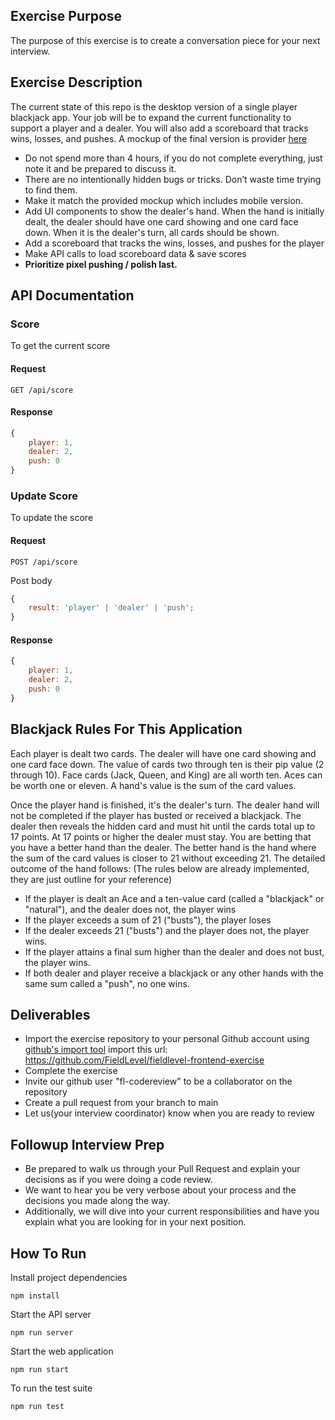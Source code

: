 ## Exercise Purpose
The purpose of this exercise is to create a conversation piece for your next interview.

## Exercise Description

The current state of this repo is the desktop version of a single player blackjack app. Your job will be to expand the current functionality to support a player and a dealer. You will also add a scoreboard that tracks wins, losses, and pushes. A mockup of the final version is provider [here](/assets/blackjack_spec.png)

-   Do not spend more than 4 hours, if you do not complete everything, just note it and be prepared to discuss it.
-   There are no intentionally hidden bugs or tricks. Don’t waste time trying to find them.
-   Make it match the provided mockup which includes mobile version.
-   Add UI components to show the dealer's hand. When the hand is initially dealt, the dealer should have one card showing and one card face down. When it is the dealer's turn, all cards should be shown.
-   Add a scoreboard that tracks the wins, losses, and pushes for the player
-   Make API calls to load scoreboard data & save scores
-   **Prioritize pixel pushing / polish last.**

## API Documentation

### Score

To get the current score

#### Request

```
GET /api/score
```

#### Response

```javascript
{
    player: 1,
    dealer: 2,
    push: 0
}
```

### Update Score

To update the score

#### Request

```
POST /api/score
```

Post body

```javascript
{
    result: 'player' | 'dealer' | 'push';
}
```

#### Response

```javascript
{
    player: 1,
    dealer: 2,
    push: 0
}
```

## Blackjack Rules For This Application

Each player is dealt two cards. The dealer will have one card showing and one card face down.
The value of cards two through ten is their pip value (2 through 10). Face cards (Jack, Queen, and King) are all worth ten. Aces can be worth one or eleven. A hand's value is the sum of the card values.

Once the player hand is finished, it's the dealer's turn. The dealer hand will not be completed if the player has busted or received a blackjack. The dealer then reveals the hidden card and must hit until the cards total up to 17 points. At 17 points or higher the dealer must stay. You are betting that you have a better hand than the dealer. The better hand is the hand where the sum of the card values is closer to 21 without exceeding 21. The detailed outcome of the hand follows: (The rules below are already implemented, they are just outline for your reference)

-   If the player is dealt an Ace and a ten-value card (called a "blackjack" or "natural"), and the dealer does not, the player wins
-   If the player exceeds a sum of 21 ("busts"), the player loses
-   If the dealer exceeds 21 ("busts") and the player does not, the player wins.
-   If the player attains a final sum higher than the dealer and does not bust, the player wins.
-   If both dealer and player receive a blackjack or any other hands with the same sum called a "push", no one wins.

## Deliverables

- Import the exercise repository to your personal Github account using [github's import tool](https://github.com/new/import) import this url: https://github.com/FieldLevel/fieldlevel-frontend-exercise
- Complete the exercise
- Invite our github user "fl-codereview" to be a collaborator on the repository
- Create a pull request from your branch to main
- Let us(your interview coordinator) know when you are ready to review

## Followup Interview Prep
* Be prepared to walk us through your Pull Request and explain your decisions as if you were doing a code review.
* We want to hear you be very verbose about your process and the decisions you made along the way. 
* Additionally, we will dive into your current responsibilities and have you explain what you are looking for in your next position.


## How To Run

Install project dependencies

`npm install`

Start the API server

`npm run server`

Start the web application

`npm run start`

To run the test suite

`npm run test`
